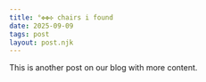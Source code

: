 ```yaml
---
title: °✥✤✣ chairs i found
date: 2025-09-09
tags: post
layout: post.njk
---
```


This is another post on our blog with more content. 